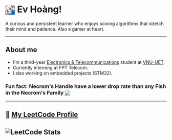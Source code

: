 # <img src="assets/gura_emote.png" width="30" style="vertical-align:middle;"/> Ev Hoàng!
A curious and persistent learner who enjoys solving algorithms that stretch their mind and patience.
Also a gamer at heart.

---
## About me 
- I'm a third-year [Electronics & Telecommunications](https://uet.vnu.edu.vn/en/faculty-electronics-telecommunications-fet/) student at [VNU-UET](https://uet.vnu.edu.vn/).  
- Currently interning at FPT Telecom.  
- I also working on embedded projects (STM32).  

### Fun fact: Necrom's Handle have a lower drop rate than any Fish in the Necrom's Family <img src="assets/gura_bonk.png" width="20" style="vertical-align:middle;"/>

---

## 🔗 [My LeetCode Profile](https://leetcode.com/u/hduckien/) 

![LeetCode Stats](https://leetcard.jacoblin.cool/hduckien?theme=dark&font=Montserrat&ext=heatmap)
---

<!--
**Ev-Hoang/Ev-Hoang** is a ✨ _special_ ✨ repository because its `README.md` (this file) appears on your GitHub profile.

Here are some ideas to get you started:

- 🔭 I’m currently working on ...
- 🌱 I’m currently learning ...
- 👯 I’m looking to collaborate on ...
- 🤔 I’m looking for help with ...
- 💬 Ask me about ...
- 📫 How to reach me: ...
- 😄 Pronouns: ...
- ⚡ Fun fact: ...
-->
